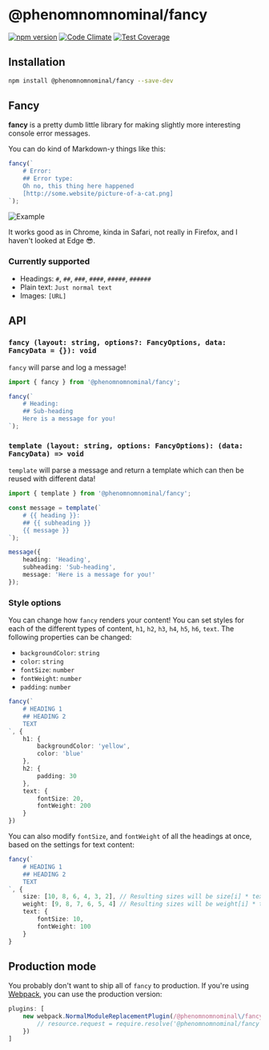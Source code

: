 # @phenomnomnominal/fancy

[![npm version](https://img.shields.io/npm/v/@phenomnomnominal/fancy.svg)](https://img.shields.io/npm/v/@phenomnomnominal/fancy.svg)
[![Code Climate](https://codeclimate.com/github/phenomnomnominal/fancy/badges/gpa.svg)](https://codeclimate.com/github/phenomnomnominal/fancy)
[![Test Coverage](https://codeclimate.com/github/phenomnomnominal/fancy/coverage.svg)](https://codeclimate.com/github/phenomnomnominal/fancy/coverage)

## Installation

```zsh
npm install @phenomnomnominal/fancy --save-dev
```

## Fancy

**fancy** is a pretty dumb little library for making slightly more interesting console error messages.

You can do kind of Markdown-y things like this:

```typescript
fancy(`
    # Error:
    ## Error type:
    Oh no, this thing here happened
    [http://some.website/picture-of-a-cat.png]
`);
```

![Example](../master/assets/fancy.png?raw=true)

It works good as in Chrome, kinda in Safari, not really in Firefox, and I haven't looked at Edge 😎.

### Currently supported

* Headings: `#`, `##`, `###`, `####`, `#####`, `######`
* Plain text: `Just normal text`
* Images: `[URL]`

## API

### `fancy (layout: string, options?: FancyOptions, data: FancyData = {}): void`

`fancy` will parse and log a message!


```typescript
import { fancy } from '@phenomnomnominal/fancy';

fancy(`
    # Heading:
    ## Sub-heading
    Here is a message for you!
`);
```

### `template (layout: string, options: FancyOptions): (data: FancyData) => void`

`template` will parse a message and return a template which can then be reused with different data!

```typescript
import { template } from '@phenomnomnominal/fancy';

const message = template(`
    # {{ heading }}:
    ## {{ subheading }}
    {{ message }}
`);

message({ 
    heading: 'Heading',
    subheading: 'Sub-heading',
    message: 'Here is a message for you!'
});
```

### Style options

You can change how `fancy` renders your content! You can set styles for each of the different types of content, `h1`, `h2`, `h3`, `h4`, `h5`, `h6`, `text`. The following properties can be changed:

* `backgroundColor`: `string`
* `color`: `string`
* `fontSize`: `number`
* `fontWeight`: `number`
* `padding`: `number`

```typescript
fancy(`
    # HEADING 1
    ## HEADING 2
    TEXT
`, {
    h1: {
        backgroundColor: 'yellow',
        color: 'blue'
    },
    h2: {
        padding: 30
    },
    text: {
        fontSize: 20,
        fontWeight: 200
    }
})
```

You can also modify `fontSize`, and `fontWeight` of all the headings at once, based on the settings for text content:

```typescript
fancy(`
    # HEADING 1
    ## HEADING 2
    TEXT
`, {
    size: [10, 8, 6, 4, 3, 2], // Resulting sizes will be size[i] * text.fontSize
    weight: [9, 8, 7, 6, 5, 4] // Resulting sizes will be weight[i] * text.fontWeight
    text: {
        fontSize: 10,
        fontWeight: 100
    }
}
```

## Production mode

You probably don't want to ship all of `fancy` to production. If you're using [Webpack](https://webpack.js.org/), you can use the production version:

```typescript
plugins: [
    new webpack.NormalModuleReplacementPlugin(/@phenomnomnominal\/fancy/, function (resource) {
        // resource.request = require.resolve('@phenomnomnominal/fancy').replace('index.js', 'index.prod.js');
    })
]
```

